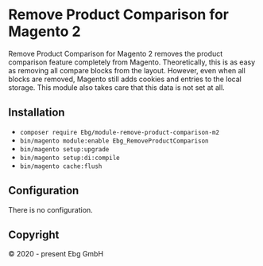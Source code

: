 # Remove Product Comparison for Magento 2
Remove Product Comparison for Magento 2 removes the product comparison feature completely from Magento. Theoretically, this is as easy as removing all compare blocks from the layout. However, even when all blocks are removed, Magento still adds cookies and entries to the local storage. This module also takes care that this data is not set at all.

## Installation
- `composer require Ebg/module-remove-product-comparison-m2`
- `bin/magento module:enable Ebg_RemoveProductComparison`
- `bin/magento setup:upgrade`
- `bin/magento setup:di:compile`
- `bin/magento cache:flush`

## Configuration
There is no configuration.

## Copyright
© 2020 - present Ebg GmbH
